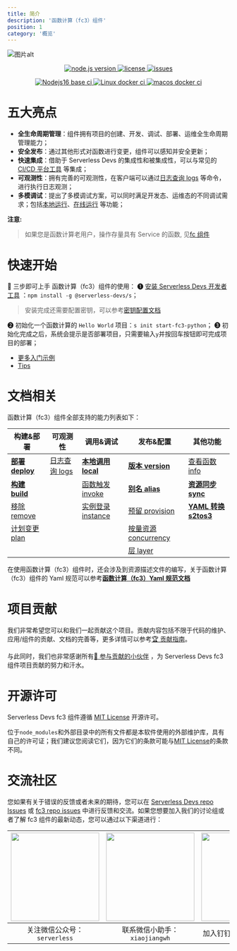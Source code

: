 ```yaml
---
title: 简介
description: '函数计算（fc3）组件'
position: 1
category: '概览'
---
```


![图片alt](https://serverless-article-picture.oss-cn-hangzhou.aliyuncs.com/1635756716877_20211101085157044368.png)

<p align="center" class="flex justify-center">
  <a href="https://nodejs.org/en/" class="ml-1" target="_blank">
    <img src="https://img.shields.io/badge/node-%3E%3D%2014.14.0-brightgreen" alt="node.js version">
  </a>
  <a href="https://github.com/devsapp/fc3/blob/master/LICENSE" class="ml-1" target="_blank">
    <img src="https://img.shields.io/badge/License-MIT-green" alt="license">
  </a>
  <a href="https://github.com/devsapp/fc3/issues" class="ml-1" target="_blank">
    <img src="https://img.shields.io/github/issues/devsapp/fc3" alt="issues">
  </a>
</p>

<p align="center" class="flex justify-center">
  <a href="https://github.com/devsapp/fc3/actions/workflows/ci_node16.yaml" class="ml-1" target="_blank">
    <img src="https://github.com/devsapp/fc3/actions/workflows/ci_node16.yaml/badge.svg" alt="Nodejs16 base ci">
  </a>
  <a href="https://github.com/devsapp/fc3/actions/workflows/ci_with_docker_linux.yaml" class="ml-1" target="_blank">
    <img src="https://github.com/devsapp/fc3/actions/workflows/ci_with_docker_linux.yaml/badge.svg" alt="Linux docker ci">
  </a>
  <a href="https://github.com/devsapp/fc3/actions/workflows/ci_with_docker_macos.yaml" class="ml-1" target="_blank">
    <img src="https://github.com/devsapp/fc3/actions/workflows/ci_with_docker_macos.yaml/badge.svg" alt="macos docker ci">
  </a>
</p>

# 五大亮点

- **全生命周期管理**：组件拥有项目的创建、开发、调试、部署、运维全生命周期管理能力；
- **安全发布**：通过其他形式对函数进行变更，组件可以感知并安全更新；
- **快速集成**：借助于 Serverless Devs 的集成性和被集成性，可以与常见的 [CI/CD 平台工具](https://github.com/Serverless-Devs/Serverless-Devs/blob/master/docs/cicd.md) 等集成；
- **可观测性**：拥有完善的可观测性，在客户端可以通过[日志查询 logs](./command/logs.md) 等命令，进行执行日志观测；
- **多模调试**：提出了多模调试方案，可以同时满足开发态、运维态的不同调试需求；包括[本地运行](./command/local.md)、[在线运行](./command/invoke.md) 等功能；

**注意:**

> 如果您是函数计算老用户，操作存量具有 Service 的函数, 见[fc 组件](https://docs.serverless-devs.com/fc/readme)

# 快速开始

🙋 三步即可上手 函数计算（fc3）组件的使用：
❶ [安装 Serverless Devs 开发者工具](https://docs.serverless-devs.com/serverless-devs/quick_start#%E5%B7%A5%E5%85%B7%E5%AE%89%E8%A3%85) ：`npm install -g @serverless-devs/s`；

> 安装完成还需要配置密钥，可以参考[密钥配置文档](config.md)

❷ 初始化一个函数计算的 `Hello World` 项目：`s init start-fc3-python`；
❸ 初始化完成之后，系统会提示是否部署项目，只需要输入`y`并按回车按钮即可完成项目的部署；

- [更多入门示例](https://github.com/devsapp/start-fc/tree/V3)
- [Tips](./tips.md)

# 文档相关

函数计算（fc3）组件全部支持的能力列表如下：

| 构建&部署                              | 可观测性                           | 调用&调试                                  | 发布&配置                                        | 其他功能                                    |
| -------------------------------------- | ---------------------------------- | ------------------------------------------ | ------------------------------------------------ | ------------------------------------------- |
| [**部署 deploy**](./command/deploy.md) | [日志查询 logs](./command/logs.md) | [**本地调用 local**](./command/local.md)   | [**版本 version**](./command/version.md)         | [查看函数 info](./command/info.md)          |
| [**构建 build**](./command/build.md)   |                                    | [函数触发 invoke](./command/invoke.md)     | [**别名 alias**](./command/alias.md)             | [**资源同步 sync**](./command/sync.md)      |
| [移除 remove](./command/remove.md)     |                                    | [实例登录 instance](./command/instance.md) | [预留 provision](./command/provision.md)         | [**YAML 转换 s2tos3**](./command/s2tos3.md) |
| [计划变更 plan](./command/plan.md)     |                                    |                                            | [按量资源 concurrency](./command/concurrency.md) |                                             |
|                                        |                                    |                                            | [层 layer](./command/layer.md)                   |                                             |

在使用函数计算（fc3）组件时，还会涉及到资源描述文件的编写，关于函数计算（fc3）组件的 Yaml 规范可以参考[**函数计算（fc3）Yaml 规范文档**](./yaml/readme.md)

# 项目贡献

我们非常希望您可以和我们一起贡献这个项目。贡献内容包括不限于代码的维护、应用/组件的贡献、文档的完善等，更多详情可以参考[🏆 贡献指南](./../../CONTRIBUTING.md)。

与此同时，我们也非常感谢所有[👬 参与贡献的小伙伴](https://github.com/devsapp/fc3/graphs/contributors) ，为 Serverless Devs fc3 组件项目贡献的努力和汗水。

# 开源许可

Serverless Devs fc3 组件遵循 [MIT License](./../../LICENSE) 开源许可。

位于`node_modules`和外部目录中的所有文件都是本软件使用的外部维护库，具有自己的许可证；我们建议您阅读它们，因为它们的条款可能与[MIT License](./../../LICENSE)的条款不同。

# 交流社区

您如果有关于错误的反馈或者未来的期待，您可以在 [Serverless Devs repo Issues](https://github.com/serverless-devs/serverless-devs/issues) 或 [fc3 repo issues](https://github.com/devsapp/fc3/issues) 中进行反馈和交流。如果您想要加入我们的讨论组或者了解 fc3 组件的最新动态，您可以通过以下渠道进行：

<p align="center">

| <img src="https://serverless-article-picture.oss-cn-hangzhou.aliyuncs.com/1635407298906_20211028074819117230.png" width="200px" > | <img src="https://serverless-article-picture.oss-cn-hangzhou.aliyuncs.com/1635407044136_20211028074404326599.png" width="200px" > | <img src="https://serverless-article-picture.oss-cn-hangzhou.aliyuncs.com/1635407252200_20211028074732517533.png" width="200px" > |
| --------------------------------------------------------------------------------------------------------------------------------- | --------------------------------------------------------------------------------------------------------------------------------- | --------------------------------------------------------------------------------------------------------------------------------- |
| <center>关注微信公众号：`serverless`</center>                                                                                     | <center>联系微信小助手：`xiaojiangwh`</center>                                                                                    | <center>加入钉钉交流群：`33947367`</center>                                                                                       |

</p>
